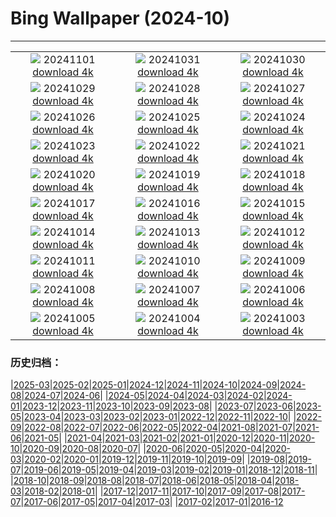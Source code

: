 # Bing Wallpaper (2024-10)
**************
| | | |
|:-:|:-:|:-:|
| ![](https://www.bing.com/th?id=OHR.VineyardsBlackForestFall_FR-FR4606412994_1920x1080.jpg) 20241101 [download 4k](https://www.bing.com/th?id=OHR.VineyardsBlackForestFall_FR-FR4606412994_UHD.jpg) | ![](https://www.bing.com/th?id=OHR.GargoyleParis_FR-FR6298643080_1920x1080.jpg) 20241031 [download 4k](https://www.bing.com/th?id=OHR.GargoyleParis_FR-FR6298643080_UHD.jpg) | ![](https://www.bing.com/th?id=OHR.HauntedEdinburgh_FR-FR5789637805_1920x1080.jpg) 20241030 [download 4k](https://www.bing.com/th?id=OHR.HauntedEdinburgh_FR-FR5789637805_UHD.jpg) |
| ![](https://www.bing.com/th?id=OHR.GreatOwl_FR-FR5138937408_1920x1080.jpg) 20241029 [download 4k](https://www.bing.com/th?id=OHR.GreatOwl_FR-FR5138937408_UHD.jpg) | ![](https://www.bing.com/th?id=OHR.PumpkinMist_FR-FR4008635206_1920x1080.jpg) 20241028 [download 4k](https://www.bing.com/th?id=OHR.PumpkinMist_FR-FR4008635206_UHD.jpg) | ![](https://www.bing.com/th?id=OHR.PolarBearHug_FR-FR4269390170_1920x1080.jpg) 20241027 [download 4k](https://www.bing.com/th?id=OHR.PolarBearHug_FR-FR4269390170_UHD.jpg) |
| ![](https://www.bing.com/th?id=OHR.DaylightOrsay_FR-FR6504936679_1920x1080.jpg) 20241026 [download 4k](https://www.bing.com/th?id=OHR.DaylightOrsay_FR-FR6504936679_UHD.jpg) | ![](https://www.bing.com/th?id=OHR.MontBlancMassif_FR-FR3086355782_1920x1080.jpg) 20241025 [download 4k](https://www.bing.com/th?id=OHR.MontBlancMassif_FR-FR3086355782_UHD.jpg) | ![](https://www.bing.com/th?id=OHR.BodieCalifornia_FR-FR2619483775_1920x1080.jpg) 20241024 [download 4k](https://www.bing.com/th?id=OHR.BodieCalifornia_FR-FR2619483775_UHD.jpg) |
| ![](https://www.bing.com/th?id=OHR.MadameSherriCastle_FR-FR1984816895_1920x1080.jpg) 20241023 [download 4k](https://www.bing.com/th?id=OHR.MadameSherriCastle_FR-FR1984816895_UHD.jpg) | ![](https://www.bing.com/th?id=OHR.MonsterDoor_FR-FR1619086814_1920x1080.jpg) 20241022 [download 4k](https://www.bing.com/th?id=OHR.MonsterDoor_FR-FR1619086814_UHD.jpg) | ![](https://www.bing.com/th?id=OHR.AutumnCypress_FR-FR1425004503_1920x1080.jpg) 20241021 [download 4k](https://www.bing.com/th?id=OHR.AutumnCypress_FR-FR1425004503_UHD.jpg) |
| ![](https://www.bing.com/th?id=OHR.NuitsChampagne_FR-FR1213854382_1920x1080.jpg) 20241020 [download 4k](https://www.bing.com/th?id=OHR.NuitsChampagne_FR-FR1213854382_UHD.jpg) | ![](https://www.bing.com/th?id=OHR.DenderaTemple_FR-FR5972566058_1920x1080.jpg) 20241019 [download 4k](https://www.bing.com/th?id=OHR.DenderaTemple_FR-FR5972566058_UHD.jpg) | ![](https://www.bing.com/th?id=OHR.CentralParkAutumn_FR-FR5749913554_1920x1080.jpg) 20241018 [download 4k](https://www.bing.com/th?id=OHR.CentralParkAutumn_FR-FR5749913554_UHD.jpg) |
| ![](https://www.bing.com/th?id=OHR.PitonFournaise_FR-FR7028055947_1920x1080.jpg) 20241017 [download 4k](https://www.bing.com/th?id=OHR.PitonFournaise_FR-FR7028055947_UHD.jpg) | ![](https://www.bing.com/th?id=OHR.FossilsDorset_FR-FR6425876617_1920x1080.jpg) 20241016 [download 4k](https://www.bing.com/th?id=OHR.FossilsDorset_FR-FR6425876617_UHD.jpg) | ![](https://www.bing.com/th?id=OHR.MaraMigration_FR-FR6009612679_1920x1080.jpg) 20241015 [download 4k](https://www.bing.com/th?id=OHR.MaraMigration_FR-FR6009612679_UHD.jpg) |
| ![](https://www.bing.com/th?id=OHR.MarigotBay_FR-FR5579307214_1920x1080.jpg) 20241014 [download 4k](https://www.bing.com/th?id=OHR.MarigotBay_FR-FR5579307214_UHD.jpg) | ![](https://www.bing.com/th?id=OHR.AlcazarSeville_FR-FR4993322229_1920x1080.jpg) 20241013 [download 4k](https://www.bing.com/th?id=OHR.AlcazarSeville_FR-FR4993322229_UHD.jpg) | ![](https://www.bing.com/th?id=OHR.QuebecDuck_FR-FR4323551846_1920x1080.jpg) 20241012 [download 4k](https://www.bing.com/th?id=OHR.QuebecDuck_FR-FR4323551846_UHD.jpg) |
| ![](https://www.bing.com/th?id=OHR.CelticColours_FR-FR3939645346_1920x1080.jpg) 20241011 [download 4k](https://www.bing.com/th?id=OHR.CelticColours_FR-FR3939645346_UHD.jpg) | ![](https://www.bing.com/th?id=OHR.SoranoItaly_FR-FR2493523171_1920x1080.jpg) 20241010 [download 4k](https://www.bing.com/th?id=OHR.SoranoItaly_FR-FR2493523171_UHD.jpg) | ![](https://www.bing.com/th?id=OHR.AspensColorado_FR-FR2017267378_1920x1080.jpg) 20241009 [download 4k](https://www.bing.com/th?id=OHR.AspensColorado_FR-FR2017267378_UHD.jpg) |
| ![](https://www.bing.com/th?id=OHR.MototiOctopus_FR-FR0598222042_1920x1080.jpg) 20241008 [download 4k](https://www.bing.com/th?id=OHR.MototiOctopus_FR-FR0598222042_UHD.jpg) | ![](https://www.bing.com/th?id=OHR.ElbePhilharmonic_FR-FR0231525332_1920x1080.jpg) 20241007 [download 4k](https://www.bing.com/th?id=OHR.ElbePhilharmonic_FR-FR0231525332_UHD.jpg) | ![](https://www.bing.com/th?id=OHR.CoyoteGulch_FR-FR9860829479_1920x1080.jpg) 20241006 [download 4k](https://www.bing.com/th?id=OHR.CoyoteGulch_FR-FR9860829479_UHD.jpg) |
| ![](https://www.bing.com/th?id=OHR.ElephantTeacher_FR-FR9412681522_1920x1080.jpg) 20241005 [download 4k](https://www.bing.com/th?id=OHR.ElephantTeacher_FR-FR9412681522_UHD.jpg) | ![](https://www.bing.com/th?id=OHR.EuropaMoon_FR-FR8860978550_1920x1080.jpg) 20241004 [download 4k](https://www.bing.com/th?id=OHR.EuropaMoon_FR-FR8860978550_UHD.jpg) | ![](https://www.bing.com/th?id=OHR.TajMahalReflection_FR-FR4211320657_1920x1080.jpg) 20241003 [download 4k](https://www.bing.com/th?id=OHR.TajMahalReflection_FR-FR4211320657_UHD.jpg) |

### 历史归档：

|[2025-03](/../2025-03/2025-03.md)|[2025-02](/../2025-02/2025-02.md)|[2025-01](/../2025-01/2025-01.md)|[2024-12](/../2024-12/2024-12.md)|[2024-11](/../2024-11/2024-11.md)|[2024-10](/2024-10.md)|[2024-09](/../2024-09/2024-09.md)|[2024-08](/../2024-08/2024-08.md)|[2024-07](/../2024-07/2024-07.md)|[2024-06](/../2024-06/2024-06.md)|
|[2024-05](/../2024-05/2024-05.md)|[2024-04](/../2024-04/2024-04.md)|[2024-03](/../2024-03/2024-03.md)|[2024-02](/../2024-02/2024-02.md)|[2024-01](/../2024-01/2024-01.md)|[2023-12](/../2023-12/2023-12.md)|[2023-11](/../2023-11/2023-11.md)|[2023-10](/../2023-10/2023-10.md)|[2023-09](/../2023-09/2023-09.md)|[2023-08](/../2023-08/2023-08.md)|
|[2023-07](/../2023-07/2023-07.md)|[2023-06](/../2023-06/2023-06.md)|[2023-05](/../2023-05/2023-05.md)|[2023-04](/../2023-04/2023-04.md)|[2023-03](/../2023-03/2023-03.md)|[2023-02](/../2023-02/2023-02.md)|[2023-01](/../2023-01/2023-01.md)|[2022-12](/../2022-12/2022-12.md)|[2022-11](/../2022-11/2022-11.md)|[2022-10](/../2022-10/2022-10.md)|
|[2022-09](/../2022-09/2022-09.md)|[2022-08](/../2022-08/2022-08.md)|[2022-07](/../2022-07/2022-07.md)|[2022-06](/../2022-06/2022-06.md)|[2022-05](/../2022-05/2022-05.md)|[2022-04](/../2022-04/2022-04.md)|[2021-08](/../2021-08/2021-08.md)|[2021-07](/../2021-07/2021-07.md)|[2021-06](/../2021-06/2021-06.md)|[2021-05](/../2021-05/2021-05.md)|
|[2021-04](/../2021-04/2021-04.md)|[2021-03](/../2021-03/2021-03.md)|[2021-02](/../2021-02/2021-02.md)|[2021-01](/../2021-01/2021-01.md)|[2020-12](/../2020-12/2020-12.md)|[2020-11](/../2020-11/2020-11.md)|[2020-10](/../2020-10/2020-10.md)|[2020-09](/../2020-09/2020-09.md)|[2020-08](/../2020-08/2020-08.md)|[2020-07](/../2020-07/2020-07.md)|
|[2020-06](/../2020-06/2020-06.md)|[2020-05](/../2020-05/2020-05.md)|[2020-04](/../2020-04/2020-04.md)|[2020-03](/../2020-03/2020-03.md)|[2020-02](/../2020-02/2020-02.md)|[2020-01](/../2020-01/2020-01.md)|[2019-12](/../2019-12/2019-12.md)|[2019-11](/../2019-11/2019-11.md)|[2019-10](/../2019-10/2019-10.md)|[2019-09](/../2019-09/2019-09.md)|
|[2019-08](/../2019-08/2019-08.md)|[2019-07](/../2019-07/2019-07.md)|[2019-06](/../2019-06/2019-06.md)|[2019-05](/../2019-05/2019-05.md)|[2019-04](/../2019-04/2019-04.md)|[2019-03](/../2019-03/2019-03.md)|[2019-02](/../2019-02/2019-02.md)|[2019-01](/../2019-01/2019-01.md)|[2018-12](/../2018-12/2018-12.md)|[2018-11](/../2018-11/2018-11.md)|
|[2018-10](/../2018-10/2018-10.md)|[2018-09](/../2018-09/2018-09.md)|[2018-08](/../2018-08/2018-08.md)|[2018-07](/../2018-07/2018-07.md)|[2018-06](/../2018-06/2018-06.md)|[2018-05](/../2018-05/2018-05.md)|[2018-04](/../2018-04/2018-04.md)|[2018-03](/../2018-03/2018-03.md)|[2018-02](/../2018-02/2018-02.md)|[2018-01](/../2018-01/2018-01.md)|
|[2017-12](/../2017-12/2017-12.md)|[2017-11](/../2017-11/2017-11.md)|[2017-10](/../2017-10/2017-10.md)|[2017-09](/../2017-09/2017-09.md)|[2017-08](/../2017-08/2017-08.md)|[2017-07](/../2017-07/2017-07.md)|[2017-06](/../2017-06/2017-06.md)|[2017-05](/../2017-05/2017-05.md)|[2017-04](/../2017-04/2017-04.md)|[2017-03](/../2017-03/2017-03.md)|
|[2017-02](/../2017-02/2017-02.md)|[2017-01](/../2017-01/2017-01.md)|[2016-12](/../2016-12/2016-12.md)